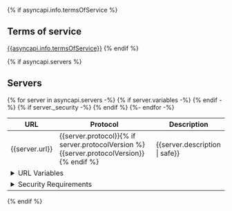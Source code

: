 {% if asyncapi.info.termsOfService %}
<a name="termsOfService"></a>
## Terms of service
[{{asyncapi.info.termsOfService}}]({{asyncapi.info.termsOfService}})
{% endif %}

{% if asyncapi.servers %}
<a name="servers"></a>
## Servers

<table>
  <thead>
    <tr>
      <th>URL</th>
      <th>Protocol</th>
      <th>Description</th>
    </tr>
  </thead>
  <tbody>
  {% for server in asyncapi.servers -%}
    <tr>
      <td>{{server.url}}</td>
      <td>{{server.protocol}}{% if server.protocolVersion %}{{server.protocolVersion}}{% endif %}</td>
      <td>{{server.description | safe}}</td>
    </tr>
    {% if server.variables -%}
    <tr>
      <td colspan="3">
        <details>
          <summary>URL Variables</summary>
          <table>
            <thead>
              <tr>
                <th>Name</th>
                <th>Default value</th>
                <th>Possible values</th>
                <th>Description</th>
              </tr>
            </thead>
            <tbody>
              {% for varName, var in server.variables -%}
              <tr>
                <td>{{varName}}</td>
                <td>
                  {%- if var.default %}
                    {{var.default}}
                  {% else %}
                    <em>None</em>
                  {% endif -%}
                </td>
                <td>
                  {%- if var.enum %}
                  <ul>
                    {%- for value in var.enum -%}
                    <li>{{value}}</li>
                    {%- endfor -%}
                  </ul>
                  {% else %}
                    Any
                  {% endif -%}
                </td>
                <td>{{ var.description | safe }}</td>
              </tr>
              {% endfor -%}
            </tbody>
          </table>
        </details>
      </td>
    </tr>
    {% endif -%}
    {% if server._security -%}
    <tr>
      <td colspan="3">
        <details>
          <summary>Security Requirements</summary>
          <table>
            <thead>
              <tr>
                <th>Type</th>
                <th>In</th>
                <th>Name</th>
                <th>Scheme</th>
                <th>Format</th>
                <th>Description</th>
              </tr>
            </thead>
            <tbody>
            {%- for security in server._security %}
              <tr>
                <td>{{security.type}}</td>
                <td>{{security.in}}</td>
                <td>{{security.name}}</td>
                <td>{{security.scheme}}</td>
                <td>{{security.bearerFormat}}</td>
                <td>{{security.descriptionAsHTML | safe }}</td>
              </tr>
            {%- endfor -%}
            </tbody>
          </table>
        </details>
      </td>
    </tr>
    {% endif %}
  {%- endfor -%}
  </tbody>
</table>
{% endif %}
